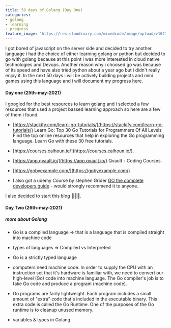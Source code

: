 ```yaml
---
title: 50 days of Golang (Day One)
categories:
- golang
- learning
- progress
feature_image: "https://res.cloudinary.com/mixedcode/image/upload/v1621978779/day-one-learning-go-lang_ghpfo3.webp"
---
```


I got bored of javascript on the server side and decided to try another language i had the choice of either learning golang or python but decided to go with golang because at this point i was more interested in cloud native technologies and Devops. Another reason why i choosed go was because of its speed and have also tried python about a year ago but i didn't really enjoy it. 
In the next 50 days i will be actively building projects and mini games using this language and i will document my progress here.

#### Day one (25th-may-2021)
I googled for the best resources to learn golang and i selected a few resources that used a project bassed learning approach so here are a few of them i found. 

- [https://stackify.com/learn-go-tutorials/](https://stackify.com/learn-go-tutorials/)
Learn Go: Top 30 Go Tutorials for Programmers Of All Levels
Find the top online resources that help in exploring the Go programming language. Learn Go with these 30 free tutorials.


- [https://courses.calhoun.io/](https://courses.calhoun.io/).


- [https://app.qvault.io/](https://app.qvault.io/)
Qvault - Coding Courses.


- [https://gobyexample.com/](https://gobyexample.com/)

- I also got a udemy Course by stephen Grider [GO the complete developers guide](https://www.udemy.com/course/go-the-complete-developers-guide/) - would strongly recommend it to anyone.

I also decided to start this blog 🎉🎉🎉.


#### Day Two (26th-may-2021)

##### more about Golang

- Go is a compiled language => that is a language that is compiled straight into machine code 

- types of languages => Compiled vs Interpreted

- Go is a strictly typed language

- computers need machine code. In order to supply the CPU with an instruction set that it's hardware is familiar with, we need to convert our high-level (Go) code into machine language. The Go compiler's job is to take Go code and produce a program (machine code).

- Go programs are fairly lightweight. Each program includes a small amount of "extra" code that's included in the executable binary. This extra code is called the Go Runtime. One of the purposes of the Go runtime
is to cleanup unused memory.

- variables & types in Golang

